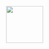 
<img src="https://media2.giphy.com/media/iGqEXTSFZb29gb46bj/200w.webp?cid=ecf05e47944xjpul4o908pmyquf57mxw0ya2e7fan5s1u6zs&rid=200w.webp&ct=s" width="100"/>
